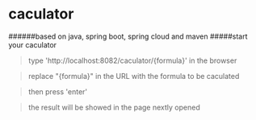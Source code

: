 # caculator
######based on java, spring boot, spring cloud and maven
#####start your caculator
>type 'http://localhost:8082/caculator/{formula}' in the browser

>replace "{formula}" in the URL with the formula to be caculated

>then press 'enter'

>the result will be showed in the page nextly opened